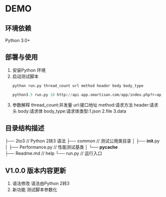 DEMO
===========================

## 环境依赖
Python 3.0+

## 部署与使用
1. 安装Python 环境
2. 启动测试脚本
    ```python
    python run.py thread_count url method header body body_type
    ```
    ```python
    python3.5 run.py 10 http://api-app.smartisan.com/app/index.php?r=api/v1_4/Recommend/List get "{'Market-Version': '3.1'}" "" "json"
    ```
3. 参数解释
    thread_count:并发量
    url:接口地址
    method:请求方法
    header:请求头
    body:请求体
    body_type:请求体类型:1.json 2.file 3.data

## 目录结构描述
├── 2to3                        // Python 2转3 语法
├── common                      // 测试公用类目录
│  ├── __init__.py              
│  ├── Performance.py           // 性能测试基类
│  └── __pycache__              
├── Readme.md                   // help
└── run.py                      // 运行入口

## V1.0.0 版本内容更新
1. 语法修改   语法由Python 2转3
2. 新功能   测试脚本参数化

